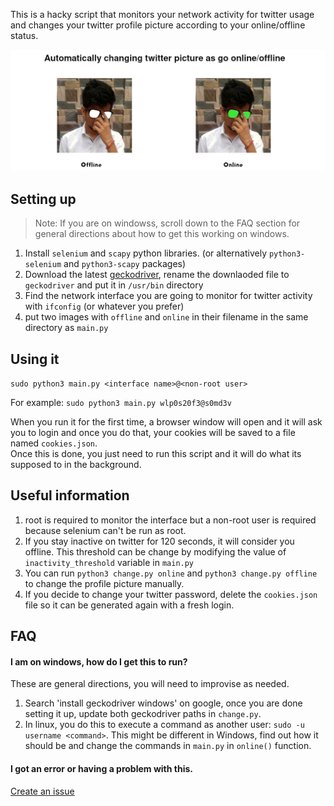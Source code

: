 This is a hacky script that monitors your network activity for twitter usage and changes your twitter profile picture according to your online/offline status.

![demo](/twitter-status/demo.png)

## Setting up

> Note: If you are on windowss, scroll down to the FAQ section for general directions about how to get this working on windows.

1. Install `selenium` and `scapy` python libraries. (or alternatively `python3-selenium` and `python3-scapy` packages)
2. Download the latest [geckodriver](https://github.com/mozilla/geckodriver/releases), rename the downlaoded file to `geckodriver` and put it in `/usr/bin` directory
3. Find the network interface you are going to monitor for twitter activity with `ifconfig` (or whatever you prefer)
4. put two images with `offline` and `online` in their filename in the same directory as `main.py`

## Using it
`sudo python3 main.py <interface name>@<non-root user>`

For example: `sudo python3 main.py wlp0s20f3@s0md3v`

When you run it for the first time, a browser window will open and it will ask you to login and once you do that, your cookies will be saved to a file named `cookies.json`.\
Once this is done, you just need to run this script and it will do what its supposed to in the background.

## Useful information
1. root is required to monitor the interface but a non-root user is required because selenium can't be run as root.
2. If you stay inactive on twitter for 120 seconds, it will consider you offline. This threshold can be change by modifying the value of `inactivity_threshold` variable in `main.py`
3. You can run `python3 change.py online` and `python3 change.py offline` to change the profile picture manually.
4. If you decide to change your twitter password, delete the `cookies.json` file so it can be generated again with a fresh login.

## FAQ
#### I am on windows, how do I get this to run?
These are general directions, you will need to improvise as needed.

1. Search 'install geckodriver windows' on google, once you are done setting it up, update both geckodriver paths in `change.py`.
2. In linux, you do this to execute a command as another user: `sudo -u username <command>`. This might be different in Windows, find out how it should be and change the commands in `main.py` in `online()` function.

#### I got an error or having a problem with this.
[Create an issue](https://github.com/s0md3v/dump/issues/new)
